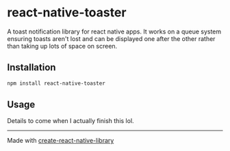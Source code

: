 # react-native-toaster

A toast notification library for react native apps. It works on a queue system ensuring toasts aren't lost and can be displayed one after the other rather than taking up lots of space on screen.

## Installation

```sh
npm install react-native-toaster
```

## Usage

Details to come when I actually finish this lol.

---

Made with [create-react-native-library](https://github.com/callstack/react-native-builder-bob)
